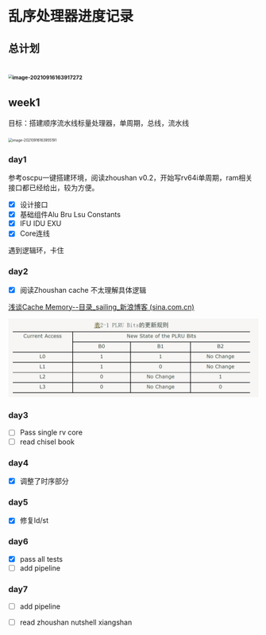 # 乱序处理器进度记录



## 总计划

## <img src="C:\Users\dzw\AppData\Roaming\Typora\typora-user-images\image-20210916163917272.png" alt="image-20210916163917272" style="zoom:50%;" />

## week1 

目标：搭建顺序流水线标量处理器，单周期，总线，流水线

<img src="C:\Users\dzw\AppData\Roaming\Typora\typora-user-images\image-20210916163955191.png" alt="image-20210916163955191" style="zoom:50%;" />

### day1 

参考oscpu一键搭建环境，阅读zhoushan v0.2，开始写rv64i单周期，ram相关接口都已经给出，较为方便。

- [x] 设计接口
- [x] 基础组件Alu Bru Lsu Constants
- [x] IFU IDU EXU 
- [x] Core连线

遇到逻辑环，卡住

### day2

- [x] 阅读Zhoushan cache 不太理解具体逻辑

[浅谈Cache Memory--目录_sailing_新浪博客 (sina.com.cn)](http://blog.sina.com.cn/s/blog_6472c4cc0102dw61.html)

<img src="乱序处理器进度记录.assets/image-20210926145837416.png" alt="image-20210926145837416" style="zoom:50%;" />

###   day3

- [ ] Pass single rv core
- [ ] read chisel book

### day4

- [x] 调整了时序部分

### day5

- [x] 修复ld/st

### day6

- [x] pass all tests
- [ ] add pipeline

### day7

- [ ] add pipeline

- [ ] read zhoushan nutshell xiangshan



